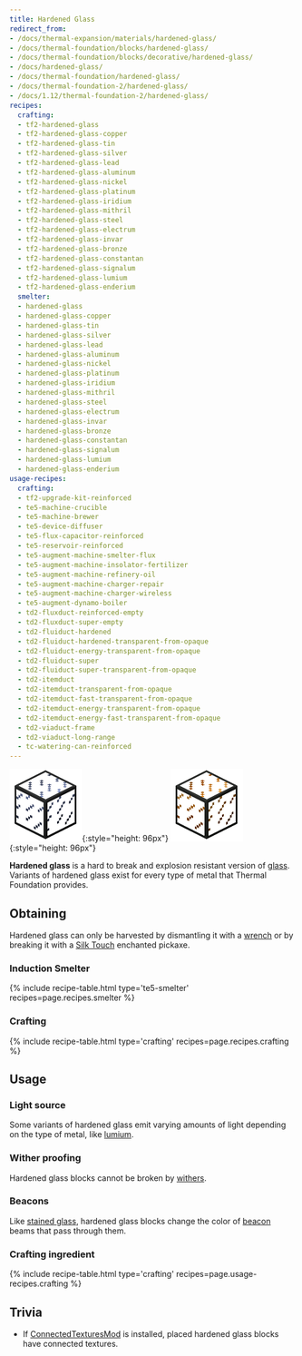 ```yaml
---
title: Hardened Glass
redirect_from:
- /docs/thermal-expansion/materials/hardened-glass/
- /docs/thermal-foundation/blocks/hardened-glass/
- /docs/thermal-foundation/blocks/decorative/hardened-glass/
- /docs/hardened-glass/
- /docs/thermal-foundation/hardened-glass/
- /docs/thermal-foundation-2/hardened-glass/
- /docs/1.12/thermal-foundation-2/hardened-glass/
recipes:
  crafting:
  - tf2-hardened-glass
  - tf2-hardened-glass-copper
  - tf2-hardened-glass-tin
  - tf2-hardened-glass-silver
  - tf2-hardened-glass-lead
  - tf2-hardened-glass-aluminum
  - tf2-hardened-glass-nickel
  - tf2-hardened-glass-platinum
  - tf2-hardened-glass-iridium
  - tf2-hardened-glass-mithril
  - tf2-hardened-glass-steel
  - tf2-hardened-glass-electrum
  - tf2-hardened-glass-invar
  - tf2-hardened-glass-bronze
  - tf2-hardened-glass-constantan
  - tf2-hardened-glass-signalum
  - tf2-hardened-glass-lumium
  - tf2-hardened-glass-enderium
  smelter:
  - hardened-glass
  - hardened-glass-copper
  - hardened-glass-tin
  - hardened-glass-silver
  - hardened-glass-lead
  - hardened-glass-aluminum
  - hardened-glass-nickel
  - hardened-glass-platinum
  - hardened-glass-iridium
  - hardened-glass-mithril
  - hardened-glass-steel
  - hardened-glass-electrum
  - hardened-glass-invar
  - hardened-glass-bronze
  - hardened-glass-constantan
  - hardened-glass-signalum
  - hardened-glass-lumium
  - hardened-glass-enderium
usage-recipes:
  crafting:
  - tf2-upgrade-kit-reinforced
  - te5-machine-crucible
  - te5-machine-brewer
  - te5-device-diffuser
  - te5-flux-capacitor-reinforced
  - te5-reservoir-reinforced
  - te5-augment-machine-smelter-flux
  - te5-augment-machine-insolator-fertilizer
  - te5-augment-machine-refinery-oil
  - te5-augment-machine-charger-repair
  - te5-augment-machine-charger-wireless
  - te5-augment-dynamo-boiler
  - td2-fluxduct-reinforced-empty
  - td2-fluxduct-super-empty
  - td2-fluiduct-hardened
  - td2-fluiduct-hardened-transparent-from-opaque
  - td2-fluiduct-energy-transparent-from-opaque
  - td2-fluiduct-super
  - td2-fluiduct-super-transparent-from-opaque
  - td2-itemduct
  - td2-itemduct-transparent-from-opaque
  - td2-itemduct-fast-transparent-from-opaque
  - td2-itemduct-energy-transparent-from-opaque
  - td2-itemduct-energy-fast-transparent-from-opaque
  - td2-viaduct-frame
  - td2-viaduct-long-range
  - tc-watering-can-reinforced
---
```


![Hardened glass](/assets/images/thermal-foundation-2/hardened-glass.png){:style="height: 96px"}
![Hardened glass variants](/assets/images/thermal-foundation-2/hardened-glass-variants.gif){:style="height: 96px"}


**Hardened glass** is a hard to break and explosion resistant version of
[glass](https://minecraft.gamepedia.com/Glass). Variants of hardened glass exist
for every type of metal that Thermal Foundation provides.


Obtaining
---------

Hardened glass can only be harvested by dismantling it with a
[wrench](/docs/1.12/wrenches/) or by breaking it with a [Silk
Touch](https://minecraft.gamepedia.com/Silk_Touch) enchanted pickaxe.

### Induction Smelter
{% include recipe-table.html type='te5-smelter' recipes=page.recipes.smelter %}

### Crafting
{% include recipe-table.html type='crafting' recipes=page.recipes.crafting %}


Usage
-----

### Light source
Some variants of hardened glass emit varying amounts of light depending on the
type of metal, like [lumium](/docs/1.12/thermal-foundation/lumium-ingot/).

### Wither proofing
Hardened glass blocks cannot be broken by
[withers](https://minecraft.gamepedia.com/Wither).

### Beacons
Like [stained glass](https://minecraft.gamepedia.com/Stained_Glass), hardened
glass blocks change the color of
[beacon](https://minecraft.gamepedia.com/Beacon) beams that pass through them.

### Crafting ingredient
{% include recipe-table.html type='crafting' recipes=page.usage-recipes.crafting %}


Trivia
------

* If [ConnectedTexturesMod](https://minecraft.curseforge.com/projects/ctm) is
  installed, placed hardened glass blocks have connected textures.
